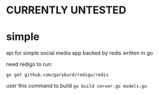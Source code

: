 # CURRENTLY UNTESTED

# simple
api for simple social media app backed by redis written in go

need redigo to run:

`go get github.com/garyburd/redigo/redis`

user this command to build
`go build server.go models.go`

